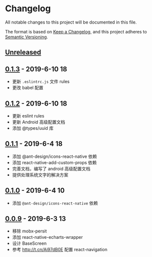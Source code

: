 # Changelog

All notable changes to this project will be documented in this file.

The format is based on [Keep a Changelog](https://keepachangelog.com/zh-CN/1.0.0/),
and this project adheres to [Semantic Versioning](https://semver.org/lang/zh-CN/).

## [Unreleased]

## [0.1.3] - 2019-6-10 18

- 更新 `.eslintrc.js` 文件 rules
- 更改 babel 配置

## [0.1.2] - 2019-6-10 18

- 更新 eslint rules
- 更新 Android 高级配置文档
- 添加 @types/uuid 库

## [0.1.1] - 2019-6-4 18

- 添加 @ant-design/icons-react-native 依赖
- 添加 react-native-add-custom-props 依赖
- 完善文档，编写了 android 高级配置文档
- 提供处理系统文字的解决方案

## [0.1.0] - 2019-6-4 10

- 添加 `@ant-design/icons-react-native` 依赖

## [0.0.9] - 2019-6-3 13

- 移除 mobx-persit
- 添加 react-native-echarts-wrapper
- 设计 BaseScreen
- 参考 http://t.cn/Ai97dB0E 配置 react-navigation

[unreleased]: https://github.com/sishuguojixuefu/react-native-template-sishu/compare/v0.1.3...HEAD
[0.1.3]: https://github.com/sishuguojixuefu/react-native-template-sishu/compare/v0.1.2...v0.1.3
[0.1.2]: https://github.com/sishuguojixuefu/react-native-template-sishu/compare/v0.1.1...v0.1.2
[0.1.2]: https://github.com/sishuguojixuefu/react-native-template-sishu/compare/v0.1.1...v0.1.2
[0.1.1]: https://github.com/sishuguojixuefu/react-native-template-sishu/compare/v0.1.0...v0.1.1
[0.1.0]: https://github.com/sishuguojixuefu/react-native-template-sishu/compare/v0.0.9...v0.1.0
[0.0.9]: https://github.com/sishuguojixuefu/react-native-template-sishu/releases/tag/v0.0.9
